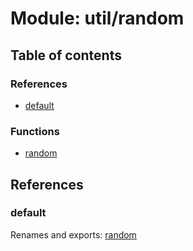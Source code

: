 # Module: util/random

## Table of contents

### References

- [default](util_random.md#default)

### Functions

- [random](../functions/util_random.random.md)

## References

### default

Renames and exports: [random](../functions/util_random.random.md)
